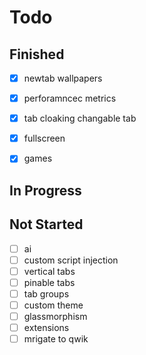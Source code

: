 # Todo

## Finished

- [x] newtab wallpapers
- [x] perforamncec metrics
- [x] tab cloaking changable tab
- [x] fullscreen
- [x] games


## In Progress


## Not Started

- [ ] ai
- [ ] custom script injection
- [ ] vertical tabs
- [ ] pinable tabs
- [ ] tab groups
- [ ] custom theme
- [ ] glassmorphism
- [ ] extensions
- [ ] mrigate to qwik
